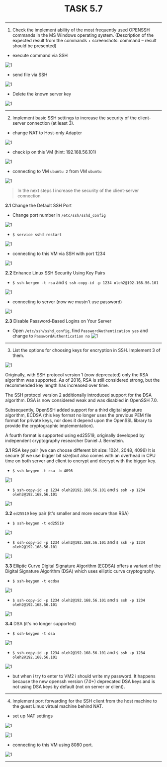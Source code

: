 # <p align="center">__TASK 5.7__</p>

---

1. Check the implement ability of the most frequently used OPENSSH commands in the MS Windows operating system. (Description of the expected result from the commands + screenshots: command – result should be presented)

* execute command via SSH

![1](screenshots/1.png)


* send file via SSH

![1](screenshots/2.png)


* Delete the known server key

![1](screenshots/3.png)

---

2. Implement basic SSH settings to increase the security of the client-server connection (at least 3).

* change NAT to Host-only Adapter

![1](screenshots/7.png)


* check ip on this VM (hint: 192.168.56.101)

![1](screenshots/8.png)


* connecting to VM `ubuntu 2` from VM `ubuntu`

![1](screenshots/9.png)

>In the next steps I increase the security of the client-server connection

__2.1__ Change the Default SSH Port

* Change port number in `/etc/ssh/sshd_config`

![1](screenshots/10.png)


* `$ service sshd restart`

![1](screenshots/11.png)


* connecting to this VM via SSH with port 1234

![1](screenshots/13.png)


__2.2__ Enhance Linux SSH Security Using Key Pairs

* `$ ssh-kergen -t rsa` and `$ ssh-copy-id -p 1234 oleh2@192.168.56.101`

![1](screenshots/14.png)


* connecting to server (now we mustn't use password)

![1](screenshots/15.png)


__2.3__ Disable Password-Based Logins on Your Server

* Open `/etc/ssh/sshd_config`, find `PasswordAuthentication yes` and change to `PasswordAuthentication no`
![1](screenshots/16.png)

---

3. List the options for choosing keys for encryption in SSH. Implement 3 of them.

![1](screenshots/21.png)


Originally, with SSH protocol version 1 (now deprecated) only the RSA algorithm was supported. As of 2016, RSA is still considered strong, but the recommended key length has increased over time.

The SSH protocol version 2 additionally introduced support for the DSA algorithm. DSA is now considered weak and was disabled in OpenSSH 7.0.

Subsequently, OpenSSH added support for a third digital signature algorithm, ECDSA (this key format no longer uses the previous PEM file format for private keys, nor does it depend upon the OpenSSL library to provide the cryptographic implementation).

A fourth format is supported using ed25519, originally developed by independent cryptography researcher Daniel J. Bernstein.




__3.1__ RSA key pair (we can choose different bit size: 1024, 2048, 4096) It is secure (if we use bigger bit size)but also comes with an overhead in CPU time on both server and client to encrypt and decrypt with the bigger key.

* `$ ssh-keygen -t rsa -b 4096`

![1](screenshots/17.png)


* `$ ssh-copy-id -p 1234 oleh2@192.168.56.101` and `$ ssh -p 1234 oleh2@192.168.56.101`

![1](screenshots/18.png)


__3.2__ `ed25519` key pair (it's smaller and more secure than RSA)

* `$ ssh-keygen -t ed25519`

![1](screenshots/19.png)


* `$ ssh-copy-id -p 1234 oleh2@192.168.56.101` and `$ ssh -p 1234 oleh2@192.168.56.101`

![1](screenshots/20.png)


__3.3__ Elliptic Curve Digital Signature Algorithm (ECDSA) offers a variant of the Digital Signature Algorithm (DSA) which uses elliptic curve cryptography.

* `$ ssh-keygen -t ecdsa`

![1](screenshots/22.png)


* `$ ssh-copy-id -p 1234 oleh2@192.168.56.101` and `$ ssh -p 1234 oleh2@192.168.56.101`

![1](screenshots/23.png)


__3.4__ DSA (it's no longer supported)

* `$ ssh-keygen -t dsa`

![1](screenshots/24.png)


* `$ ssh-copy-id -p 1234 oleh2@192.168.56.101` and `$ ssh -p 1234 oleh2@192.168.56.101`

![1](screenshots/25.png)

* but when i try to enter to VM2 i should write my password. It happens because the new openssh version (7.0+) deprecated DSA keys and is not using DSA keys by default (not on server or client).

---

4. Implement port forwarding for the SSH client from the host machine to the guest Linux virtual machine behind NAT.

* set up NAT settings

![1](screenshots/4.png)

![1](screenshots/5.png)


* connecting to this VM using 8080 port.

![1](screenshots/6.png)

---

